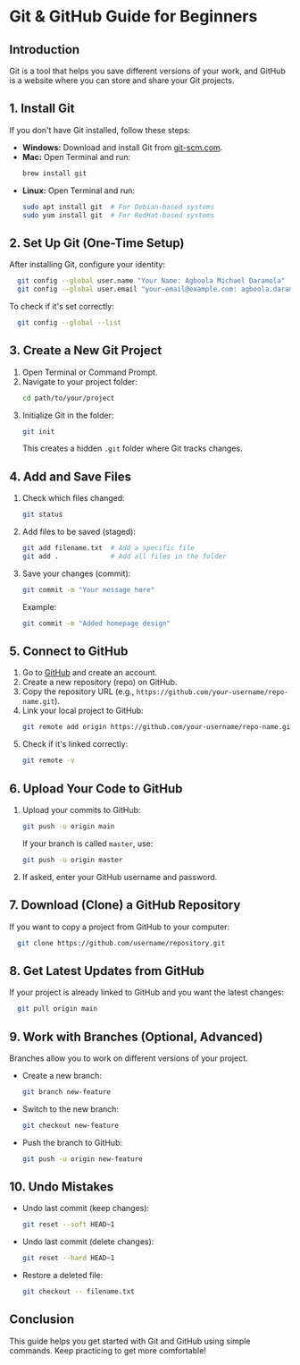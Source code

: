 # Git & GitHub Guide for Beginners

## Introduction
Git is a tool that helps you save different versions of your work, and GitHub is a website where you can store and share your Git projects.

## 1. Install Git

If you don't have Git installed, follow these steps:
- **Windows:** Download and install Git from [git-scm.com](https://git-scm.com/).
- **Mac:** Open Terminal and run:
  ```sh
  brew install git
  ```
- **Linux:** Open Terminal and run:
  ```sh
  sudo apt install git  # For Debian-based systems
  sudo yum install git  # For RedHat-based systems
  ```

## 2. Set Up Git (One-Time Setup)

After installing Git, configure your identity:
```sh
  git config --global user.name "Your Name: Agboola Michael Daramola"
  git config --global user.email "your-email@example.com: agboola.daramola.001@student.uni.lu"
```
To check if it's set correctly:
```sh
  git config --global --list
```

## 3. Create a New Git Project

1. Open Terminal or Command Prompt.
2. Navigate to your project folder:
   ```sh
   cd path/to/your/project
   ```
3. Initialize Git in the folder:
   ```sh
   git init
   ```
   This creates a hidden `.git` folder where Git tracks changes.

## 4. Add and Save Files

1. Check which files changed:
   ```sh
   git status
   ```
2. Add files to be saved (staged):
   ```sh
   git add filename.txt  # Add a specific file
   git add .             # Add all files in the folder
   ```
3. Save your changes (commit):
   ```sh
   git commit -m "Your message here"
   ```
   Example:
   ```sh
   git commit -m "Added homepage design"
   ```

## 5. Connect to GitHub

1. Go to [GitHub](https://github.com) and create an account.
2. Create a new repository (repo) on GitHub.
3. Copy the repository URL (e.g., `https://github.com/your-username/repo-name.git`).
4. Link your local project to GitHub:
   ```sh
   git remote add origin https://github.com/your-username/repo-name.git
   ```
5. Check if it's linked correctly:
   ```sh
   git remote -v
   ```

## 6. Upload Your Code to GitHub

1. Upload your commits to GitHub:
   ```sh
   git push -u origin main
   ```
   If your branch is called `master`, use:
   ```sh
   git push -u origin master
   ```
2. If asked, enter your GitHub username and password.

## 7. Download (Clone) a GitHub Repository

If you want to copy a project from GitHub to your computer:
```sh
  git clone https://github.com/username/repository.git
```

## 8. Get Latest Updates from GitHub

If your project is already linked to GitHub and you want the latest changes:
```sh
  git pull origin main
```

## 9. Work with Branches (Optional, Advanced)

Branches allow you to work on different versions of your project.
- Create a new branch:
  ```sh
  git branch new-feature
  ```
- Switch to the new branch:
  ```sh
  git checkout new-feature
  ```
- Push the branch to GitHub:
  ```sh
  git push -u origin new-feature
  ```

## 10. Undo Mistakes

- Undo last commit (keep changes):
  ```sh
  git reset --soft HEAD~1
  ```
- Undo last commit (delete changes):
  ```sh
  git reset --hard HEAD~1
  ```
- Restore a deleted file:
  ```sh
  git checkout -- filename.txt
  ```

## Conclusion
This guide helps you get started with Git and GitHub using simple commands. Keep practicing to get more comfortable!
